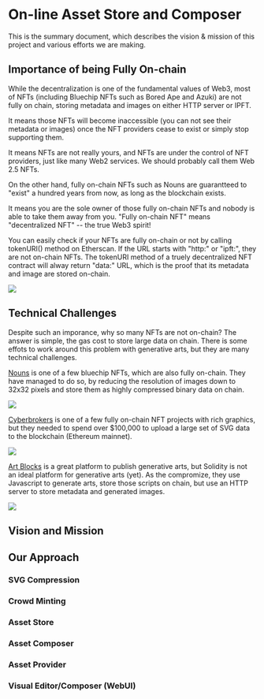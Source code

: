 # On-line Asset Store and Composer

This is the summary document, which describes the vision & mission of this project and various efforts we are making. 

## Importance of being Fully On-chain

While the decentralization is one of the fundamental values of Web3, most of NFTs (including Bluechip NFTs such as Bored Ape and Azuki) are not fully on chain, storing metadata and images on either HTTP server or IPFT. 

It means those NFTs will become inaccessible (you can not see their metadata or images) once the NFT providers cease to exist or simply stop supporting them. 

It means NFTs are not really yours, and NFTs are under the control of NFT providers, just like many Web2 services. We should probably call them Web 2.5 NFTs. 

On the other hand, fully on-chain NFTs such as Nouns are guarantteed to "exist" a hundred years from now, as long as the blockchain exists. 

It means you are the sole owner of those fully on-chain NFTs and nobody is able to take them away from you. "Fully on-chain NFT" means "decentralized NFT" -- the true Web3 spirit!

You can easily check if your NFTs are fully on-chain or not by calling tokenURI() method on Etherscan. If the URL starts with "http:" or "ipft:", they are not on-chain NFTs. The tokenURI method of a truely decentralized NFT contract will alway return "data:" URL, which is the proof that its metadata and image are stored on-chain. 

![](https://i.imgur.com/kCfzdsL.png)

## Technical Challenges

Despite such an imporance, why so many NFTs are not on-chain? The answer is simple, the gas cost to store large data on chain. There is some effots to work around this problem with generative arts, but they are many technical challenges. 

[Nouns](https://nouns.wtf) is one of a few bluechip NFTs, which are also fully on-chain. They have managed to do so, by reducing the resolution of images down to 32x32 pixels and store them as highly compressed binary data on chain. 

![](https://i.imgur.com/6BMmUQs.png)

[Cyberbrokers](https://cyberbrokers.io) is one of a few fully on-chain NFT projects with rich graphics, but they needed to spend over $100,000 to upload a large set of SVG data to the blockchain (Ethereum mainnet).

![](https://i.imgur.com/Mp9xUwH.jpg)

[Art Blocks](https://www.artblocks.io/) is a great platform to publish generative arts, but Solidity is not an ideal platform for generative arts (yet). As the compromize, they use Javascript to generate arts, store those scripts on chain, but use an HTTP server to store metadata and generated images. 

![](https://i.imgur.com/NxissZu.png)

## Vision and Mission

## Our Approach

### SVG Compression

### Crowd Minting

### Asset Store

### Asset Composer

### Asset Provider

### Visual Editor/Composer (WebUI)